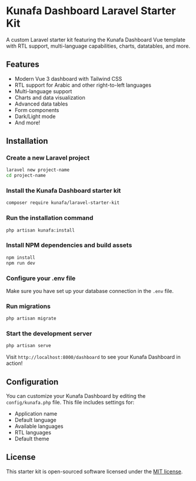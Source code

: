 # Kunafa Dashboard Laravel Starter Kit

A custom Laravel starter kit featuring the Kunafa Dashboard Vue template with RTL support, multi-language capabilities, charts, datatables, and more.

## Features

- Modern Vue 3 dashboard with Tailwind CSS
- RTL support for Arabic and other right-to-left languages
- Multi-language support
- Charts and data visualization
- Advanced data tables
- Form components
- Dark/Light mode
- And more!

## Installation

### Create a new Laravel project

```bash
laravel new project-name
cd project-name
```

### Install the Kunafa Dashboard starter kit

```bash
composer require kunafa/laravel-starter-kit
```

### Run the installation command

```bash
php artisan kunafa:install
```

### Install NPM dependencies and build assets

```bash
npm install
npm run dev
```

### Configure your .env file

Make sure you have set up your database connection in the `.env` file.

### Run migrations

```bash
php artisan migrate
```

### Start the development server

```bash
php artisan serve
```

Visit `http://localhost:8000/dashboard` to see your Kunafa Dashboard in action!

## Configuration

You can customize your Kunafa Dashboard by editing the `config/kunafa.php` file. This file includes settings for:

- Application name
- Default language
- Available languages
- RTL languages
- Default theme

## License

This starter kit is open-sourced software licensed under the [MIT license](https://opensource.org/licenses/MIT).
